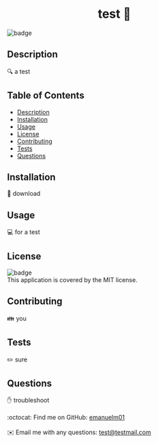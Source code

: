 
<h1 align="center">test 👋</h1>
  
![badge](https://img.shields.io/badge/license-MIT-brightgreen)<br />

## Description
🔍 a test

## Table of Contents
- [Description](#description)
- [Installation](#installation)
- [Usage](#usage)
- [License](#license)
- [Contributing](#contributing)
- [Tests](#tests)
- [Questions](#questions)

## Installation
💾 download

## Usage
💻 for a test

## License
![badge](https://img.shields.io/badge/license-MIT-brightgreen)
<br />
This application is covered by the MIT license. 

## Contributing
👪 you

## Tests
✏️ sure

## Questions
✋ troubleshoot<br />
<br />
:octocat: Find me on GitHub: [emanuelm01](https://github.com/emanuelm01)<br />
<br />
✉️ Email me with any questions: test@testmail.com<br /><br />
    